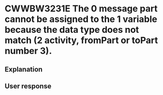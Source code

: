 # CWWBW3231E The 0 message part cannot be assigned to the 1 variable because the data type does not match (2 activity, fromPart or toPart number 3).

## Explanation

## User response
